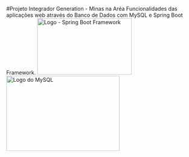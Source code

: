 #Projeto Integrador Generation - Minas na Aréa
Funcionalidades das aplicações web através do Banco de Dados com MySQL e Spring Boot Framework.
<img src="https://i.imgur.com/kPMlDb5.png" alt="Logo - Spring Boot Framework" style="height: 150px; width:250px;"/>
<img src="https://i.imgur.com/DAV5Iyx.png" alt="Logo do MySQL" style="height: 200px; width:300px;"/> 
